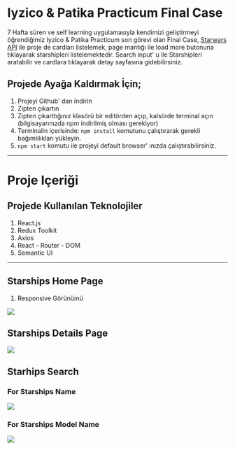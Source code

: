 # Iyzico & Patika Practicum Final Case

7 Hafta süren ve self learning uygulamasıyla kendimizi geliştirmeyi öğrendiğimiz Iyzico & Patika Practicum son görevi olan Final Case, [Starwars API](https://swapi.dev/) ile proje de cardları listelemek, page mantığı ile load more butonuna tıklayarak starshipleri listelemektedir. Search input' u ile Starshipleri aratabilir ve cardlara tıklayarak detay sayfasına gidebilirsiniz.

## Projede Ayağa Kaldırmak İçin;

1. Projeyi Github' dan indirin
2. Zipten çıkartın
3. Zipten çıkarttığınız klasörü bir editörden açıp, kalsörde terminal açın (bilgisayarınızda npm indirilmiş olması gerekiyor)
4. Terminalin içerisinde: `npm install` komutunu çalıştırarak gerekli bağımlılıkları yükleyin.
5. `npm start` komutu ile projeyi default browser' ınızda çalıştırabilirsiniz.
<hr/>

# Proje Içeriği

## Projede Kullanılan Teknolojiler


1. React.js
2. Redux Toolkit
3. Axios
4. React - Router - DOM
5. Semantic UI
<hr/>

## Starships Home Page

1. Responsive Görünümü
<img src="https://i.hizliresim.com/d14vckk.gif">


## Starships Details Page

<img src="https://i.hizliresim.com/8bo8uyr.gif">

## Starhips Search 

### For Starships Name

<img src="https://i.hizliresim.com/se1fh89.png">

### For Starships Model Name

<img src="https://i.hizliresim.com/lh1pzr5.png">




